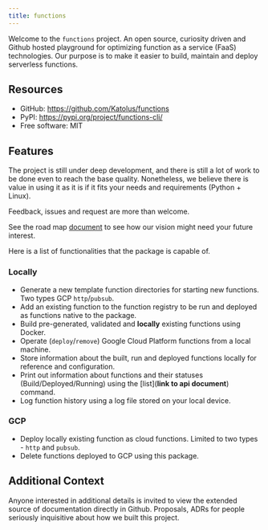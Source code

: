 ```yaml
---
title: functions
---
```


Welcome to the `functions` project. An open source, curiosity driven and Github hosted playground for optimizing function as a service (FaaS) technologies. Our purpose is to make it easier to build, maintain and deploy serverless functions.

## Resources

* GitHub: <https://github.com/Katolus/functions>
* PyPI: <https://pypi.org/project/functions-cli/>
* Free software: MIT

## Features

The project is still under deep development, and there is still a lot of work to be done even to reach the base quality.
Nonetheless, we believe there is value in using it as it is if it fits your needs and requirements (Python + Linux).

Feedback, issues and request are more than welcome.

See the road map [document](roadmap.md) to see how our vision might need your future interest.

Here is a list of functionalities that the package is capable of.

### Locally

* Generate a new template function directories for starting new functions. Two types GCP `http`/`pubsub`.
* Add an existing function to the function registry to be run and deployed as functions native to the package.
* Build pre-generated, validated and **locally** existing functions using Docker.
* Operate (`deploy`/`remove`) Google Cloud Platform functions from a local machine.
* Store information about the built, run and deployed functions locally for reference and configuration.
* Print out information about functions and their statuses (Build/Deployed/Running) using the [list](**link to api document**) command.
* Log function history using a log file stored on your local device.

### GCP

* Deploy locally existing function as cloud functions. Limited to two types - `http` and `pubsub`.
* Delete functions deployed to GCP using this package.

## Additional Context

Anyone interested in additional details is invited to view the extended source of documentation directly in Github. Proposals, ADRs for people seriously inquisitive about how we built this project.

